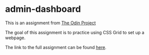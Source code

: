 # admin-dashboard

This is an assignment from <a href="https://www.theodinproject.com/about">The Odin Project</a>

The goal of this assignment is to practice using CSS Grid to set up a webpage.

The link to the full assignment can be found <a href="https://www.theodinproject.com/lessons/node-path-intermediate-html-and-css-admin-dashboard">here</a>.